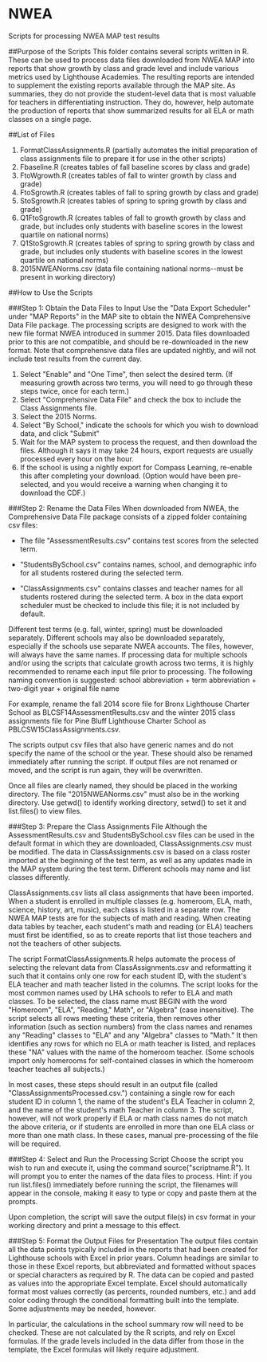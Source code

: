 # NWEA
Scripts for processing NWEA MAP test results

##Purpose of the Scripts
This folder contains several scripts written in R. These can be used to process data files downloaded from NWEA MAP into reports that show growth by class and grade level and include various metrics used by Lighthouse Academies. The resulting reports are intended to supplement the existing reports available through the MAP site. As summaries, they do not provide the student-level data that is most valuable for teachers in differentiating instruction. They do, however, help automate the production of reports that show summarized results for all ELA or math classes on a single page.

##List of Files
1. FormatClassAssignments.R (partially automates the initial preparation of class assignments file to prepare it for use in the other scripts)
2. Fbaseline.R (creates tables of fall baseline scores by class and grade)
3. FtoWgrowth.R (creates tables of fall to winter growth by class and grade)
4. FtoSgrowth.R (creates tables of fall to spring growth by class and grade)
5. StoSgrowth.R (creates tables of spring to spring growth by class and grade)
6. Q1FtoSgrowth.R (creates tables of fall to growth growth by class and grade, but includes only students with baseline scores in the lowest quartile on national norms)
7. Q1StoSgrowth.R (creates tables of spring to spring growth by class and grade, but includes only students with baseline scores in the lowest quartile on national norms)
8. 2015NWEANorms.csv (data file containing national norms--must be present in working directory)

##How to Use the Scripts

###Step 1: Obtain the Data Files to Input
Use the "Data Export Scheduler" under "MAP Reports" in the MAP site to obtain the NWEA Comprehensive Data File package. The processing scripts are designed to work with the new file format NWEA introduced in summer 2015. Data files downloaded prior to this are not compatible, and should be re-downloaded in the new format. Note that comprehensive data files are updated nightly, and will not include test results from the current day.

1. Select "Enable" and "One Time", then select the desired term. (If measuring growth across two terms, you will need to go through these steps twice, once for each term.)
2. Select "Comprehensive Data File" and check the box to include the Class Assignments file.
3. Select the 2015 Norms.
4. Select "By School," indicate the schools for which you wish to download data, and click "Submit"
5. Wait for the MAP system to process the request, and then download the files. Although it says it may take 24 hours, export requests are usually processed every hour on the hour.
6. If the school is using a nightly export for Compass Learning, re-enable this after completing your download. (Option would have been pre-selected, and you would receive a warning when changing it to download the CDF.)

###Step 2: Rename the Data Files
When downloaded from NWEA, the Comprehensive Data File package consists of a zipped folder containing csv files:

*  The file "AssessmentResults.csv" contains test scores from the selected term. 

*  "StudentsBySchool.csv" contains names, school, and demographic info for all students rostered during the selected term. 

*  "ClassAssignments.csv" contains classes and teacher names for all students rostered during the selected term.
A box in the data export scheduler must be checked to include this file; it is not included by default.

Different test terms (e.g. fall, winter, spring) must be downloaded separately. Different schools may also be downloaded separately, especially if the schools use separate NWEA accounts. The files, however, will always have the same names. If processing data for multiple schools and/or using the scripts that calculate growth across two terms, it is highly recommended to rename each input file prior to processing. The following naming convention is suggested:
school abbreviation + term abbreviation + two-digit year + original file name

For example, rename the fall 2014 score file for Bronx Lighthouse Charter School as BLCSF14AssessmentResults.csv
and the winter 2015 class assignments file for Pine Bluff Lighthouse Charter School as PBLCSW15ClassAssignments.csv.

The scripts output csv files that also have generic names and do not specify the name of the school or the year. These should also be renamed immediately after running the script. If output files are not renamed or moved, and the script is run again, they will be overwritten.

Once all files are clearly named, they should be placed in the working directory. The file "2015NWEANorms.csv" must also be in the working directory. Use getwd() to identify working directory, setwd() to set it and list.files() to view files.

###Step 3: Prepare the Class Assignments File
Although the AssessmentResults.csv and StudentsBySchool.csv files can be used in the default format in which they are downloaded, ClassAssignments.csv must be modified. The data in ClassAssignments.csv is based on a class roster imported at the beginning of the test term, as well as any updates made in the MAP system during the test term. Different schools may name and list classes differently.

ClassAssignments.csv lists all class assignments that have been imported. When a student is enrolled in multiple classes (e.g. homeroom, ELA, math, science, history, art, music), each class is listed in a separate row. The NWEA MAP tests are for the subjects of math and reading. When creating data tables by teacher, each student's math and reading (or ELA) teachers must first be identified, so as to create reports that list those teachers and not the teachers of other subjects.

The script FormatClassAssignments.R helps automate the process of selecting the relevant data from ClassAssignments.csv and reformatting it such that it contains only one row for each student ID, with the student's ELA teacher and math teacher listed in the columns. The script looks for the most common names used by LHA schools to refer to ELA and math classes. To be selected, the class name must BEGIN with the word "Homeroom", "ELA", "Reading," Math", or "Algebra" (case insensitive). The script selects all rows meeting these criteria, then removes other information (such as section numbers) from the class names and renames any "Reading" classes to "ELA" and any "Algebra" classes to "Math." It then identifies any rows for which no ELA or math teacher is listed, and replaces these "NA" values with the name of the homeroom teacher. (Some schools import only homerooms for self-contained classes in which the homeroom teacher teaches all subjects.) 

In most cases, these steps should result in an output file (called "ClassAssignmentsProcessed.csv.") containing a single row for each student ID in column 1, the name of the student's ELA Teacher in column 2, and the name of the student's math Teacher in column 3. The script, however, will not work properly if ELA or math class names do not match the above criteria, or if students are enrolled in more than one ELA class or more than one math class. In these cases, manual pre-processing of the file will be required.

###Step 4: Select and Run the Processing Script
Choose the script you wish to run and execute it, using the command source("scriptname.R"). It will prompt you to enter the names of the data files to process. Hint: if you run list.files() immediately before running the script, the filenames will appear in the console, making it easy to type or copy and paste them at the prompts.

Upon completion, the script will save the output file(s) in csv format in your working directory and print a message to this effect.

###Step 5: Format the Output Files for Presentation
The output files contain all the data points typically included in the reports that had been created for Lighthouse schools with Excel in prior years. Column headings are similar to those in these Excel reports, but abbreviated and formatted without spaces or special characters as required by R. The data can be copied and pasted as values into the appropriate Excel template. Excel should automatically format most values correctly (as percents, rounded numbers, etc.) and add color coding through the conditional formatting built into the template. Some adjustments may be needed, however. 

In particular, the calculations in the school summary row will need to be checked. These are not calculated by the R scripts, and rely on Excel formulas. If the grade levels included in the data differ from those in the template, the Excel formulas will likely require adjustment.
